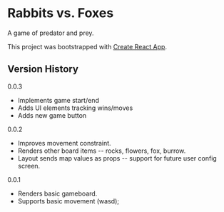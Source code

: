 # Rabbits vs. Foxes

A game of predator and prey.

This project was bootstrapped with [Create React App](https://github.com/facebook/create-react-app).

## Version History

0.0.3
* Implements game start/end
* Adds UI elements tracking wins/moves
* Adds new game button

0.0.2
* Improves movement constraint.
* Renders other board items -- rocks, flowers, fox, burrow.
* Layout sends map values as props -- support for future user config screen.

0.0.1
* Renders basic gameboard.
* Supports basic movement (wasd);




